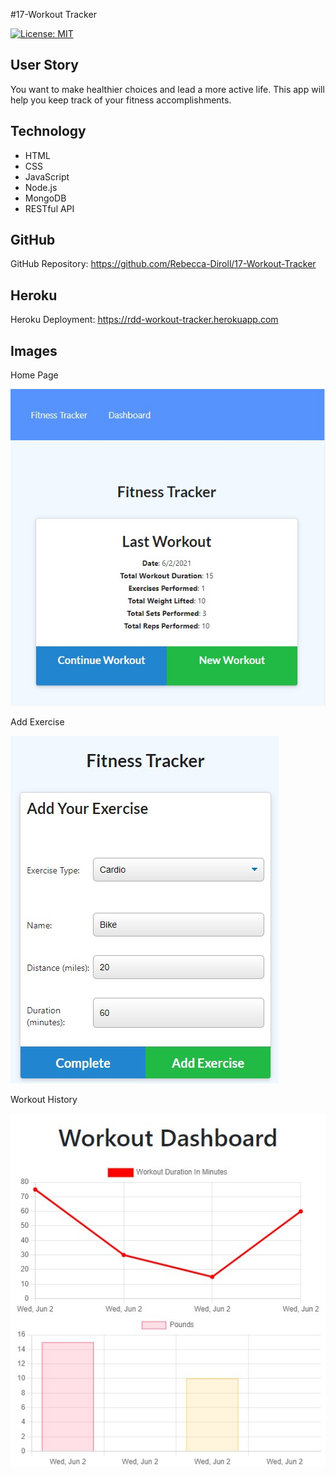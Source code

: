 #17-Workout Tracker

[![License: MIT](https://img.shields.io/badge/License-MIT-yellow.svg)](https://opensource.org/licenses/MIT)

## User Story
You want to make healthier choices and lead a more active life. This app will help you keep track of your fitness accomplishments.

## Technology
- HTML
- CSS
- JavaScript
- Node.js
- MongoDB
- RESTful API

## GitHub
GitHub Repository: https://github.com/Rebecca-Diroll/17-Workout-Tracker

## Heroku
Heroku Deployment: https://rdd-workout-tracker.herokuapp.com

## Images
Home Page

![image](/assets/1-Home.jpg)

Add Exercise

![image](/assets/2-Add-Exercise.jpg)

Workout History

![image](/assets/3-Workout-History.jpg)